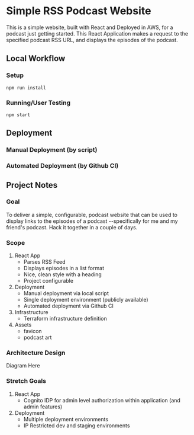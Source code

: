 # Simple RSS Podcast Website
This is a simple website, built with React and Deployed in AWS, for a podcast just getting started. 
This React Application makes a request to the specified podcast RSS URL, and displays the episodes of the podcast.

## Local Workflow
### Setup
```npm run install```

### Running/User Testing
```npm start```

## Deployment
### Manual Deployment (by script)

### Automated Deployment (by Github CI)

## Project Notes
### Goal
To deliver a simple, configurable, podcast website that can be used to display links to the episodes of a podcast
--specifically for me and my friend's podcast. Hack it together in a couple of days.

### Scope
1. React App 
    - Parses RSS Feed
    - Displays episodes in a list format
    - Nice, clean style with a heading 
    - Project configurable
2. Deployment
    - Manual deployment via local script
    - Single deployment environment (publicly available)
    - Automated deployment via Github CI
3. Infrastructure
    - Terraform infrastructure definition
4. Assets
    - favicon
    - podcast art

### Architecture Design
Diagram Here

### Stretch Goals
1. React App
    - Cognito IDP for admin level authorization within application (and admin features)
2. Deployment
    - Multiple deployment environments
    - IP Restricted dev and staging environments
